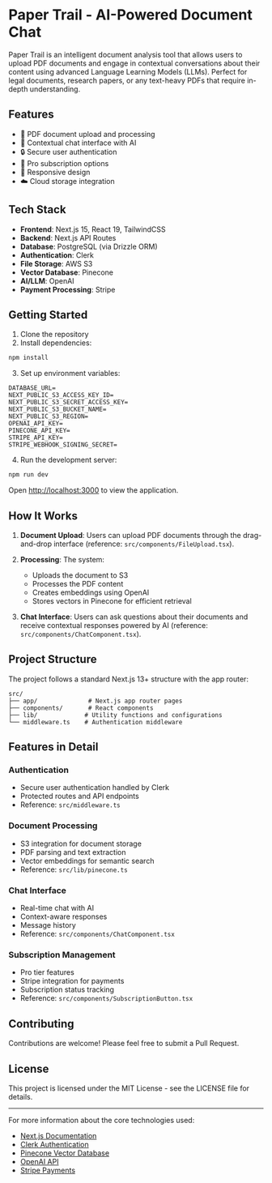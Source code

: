 # Paper Trail - AI-Powered Document Chat

Paper Trail is an intelligent document analysis tool that allows users to upload PDF documents and engage in contextual conversations about their content using advanced Language Learning Models (LLMs). Perfect for legal documents, research papers, or any text-heavy PDFs that require in-depth understanding.

## Features

- 📄 PDF document upload and processing
- 💬 Contextual chat interface with AI
- 🔒 Secure user authentication
- 💎 Pro subscription options
- 📱 Responsive design
- ☁️ Cloud storage integration

## Tech Stack

- **Frontend**: Next.js 15, React 19, TailwindCSS
- **Backend**: Next.js API Routes
- **Database**: PostgreSQL (via Drizzle ORM)
- **Authentication**: Clerk
- **File Storage**: AWS S3
- **Vector Database**: Pinecone
- **AI/LLM**: OpenAI
- **Payment Processing**: Stripe

## Getting Started

1. Clone the repository
2. Install dependencies:

```bash
npm install
```

3. Set up environment variables:

```env
DATABASE_URL=
NEXT_PUBLIC_S3_ACCESS_KEY_ID=
NEXT_PUBLIC_S3_SECRET_ACCESS_KEY=
NEXT_PUBLIC_S3_BUCKET_NAME=
NEXT_PUBLIC_S3_REGION=
OPENAI_API_KEY=
PINECONE_API_KEY=
STRIPE_API_KEY=
STRIPE_WEBHOOK_SIGNING_SECRET=
```

4. Run the development server:

```bash
npm run dev
```

Open [http://localhost:3000](http://localhost:3000) to view the application.

## How It Works

1. **Document Upload**: Users can upload PDF documents through the drag-and-drop interface (reference: `src/components/FileUpload.tsx`).

2. **Processing**: The system:

   - Uploads the document to S3
   - Processes the PDF content
   - Creates embeddings using OpenAI
   - Stores vectors in Pinecone for efficient retrieval

3. **Chat Interface**: Users can ask questions about their documents and receive contextual responses powered by AI (reference: `src/components/ChatComponent.tsx`).

## Project Structure

The project follows a standard Next.js 13+ structure with the app router:

```
src/
├── app/              # Next.js app router pages
├── components/       # React components
├── lib/             # Utility functions and configurations
└── middleware.ts    # Authentication middleware
```

## Features in Detail

### Authentication

- Secure user authentication handled by Clerk
- Protected routes and API endpoints
- Reference: `src/middleware.ts`

### Document Processing

- S3 integration for document storage
- PDF parsing and text extraction
- Vector embeddings for semantic search
- Reference: `src/lib/pinecone.ts`

### Chat Interface

- Real-time chat with AI
- Context-aware responses
- Message history
- Reference: `src/components/ChatComponent.tsx`

### Subscription Management

- Pro tier features
- Stripe integration for payments
- Subscription status tracking
- Reference: `src/components/SubscriptionButton.tsx`

## Contributing

Contributions are welcome! Please feel free to submit a Pull Request.

## License

This project is licensed under the MIT License - see the LICENSE file for details.

---

For more information about the core technologies used:

- [Next.js Documentation](https://nextjs.org/docs)
- [Clerk Authentication](https://clerk.dev/docs)
- [Pinecone Vector Database](https://www.pinecone.io/docs/)
- [OpenAI API](https://platform.openai.com/docs/)
- [Stripe Payments](https://stripe.com/docs)
